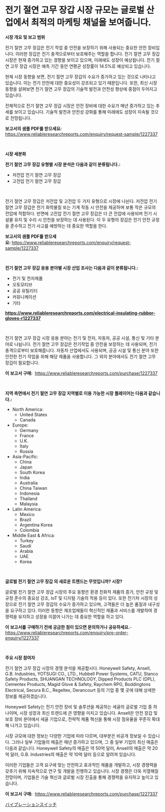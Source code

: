 <p><h1>전기 절연 고무 장갑 시장 규모는 글로벌 산업에서 최적의 마케팅 채널을 보여줍니다.</h1></p><p><strong>시장 개요 및 보고 범위</strong></p>
<p><p>전기 절연 고무 장갑은 전기 작업 중 안전을 보장하기 위해 사용되는 중요한 안전 장비입니다. 이러한 장갑은 전기 충격으로부터 보호해주는 역할을 합니다. 전기 절연 고무 장갑 시장은 현재 증가하고 있는 경향을 보이고 있으며, 미래에도 성장이 예상됩니다. 전기 절연 고무 장갑 시장은 예측 기간 동안 연평균 성장률이 14.5%로 예상되고 있습니다.</p><p>현재 시장 동향을 보면, 전기 절연 고무 장갑의 수요가 증가하고 있는 것으로 나타나고 있습니다. 이는 전기 안전에 대한 중요성이 강조되고 있기 때문입니다. 또한, 최신 시장 동향을 살펴보면 전기 절연 고무 장갑의 기술적 발전과 안전성 향상에 중점이 두어지고 있습니다.</p><p>전체적으로 전기 절연 고무 장갑 시장은 안전 장비에 대한 수요가 매년 증가하고 있는 추세를 보이고 있습니다. 기술적 발전과 안전성 강화를 통해 미래에도 성장이 지속될 것으로 전망됩니다.</p></p>
<p><strong>보고서의 샘플 PDF를 받으세요:</strong> <a href="https://www.reliableresearchreports.com/enquiry/request-sample/1227337">https://www.reliableresearchreports.com/enquiry/request-sample/1227337</a></p>
<p>&nbsp;</p>
<p><strong>시장 세분화</strong></p>
<p><strong>전기 절연 고무 장갑 유형별 시장 분석은 다음과 같이 분류됩니다.:</strong></p>
<p><ul><li>저전압 전기 절연 고무 장갑</li><li>고전압 전기 절연 고무 장갑</li></ul></p>
<p>&nbsp;</p>
<p><p>전기 절연 고무 장갑은 저전압 및 고전압 두 가지 유형으로 시장에 나뉜다. 저전압 전기 절연 고무 장갑은 전기 화학물질 또는 기계 작동 시 안전을 제공하며 보통 작은 규모의 전압에 적합하다. 반면에 고전압 전기 절연 고무 장갑은 더 큰 전압에 사용되며 전기 시설물 유지 및 수리 시 안전을 보장하는 데 사용된다. 이 두 유형의 장갑은 전기 안전 규정을 준수하고 전기 사고를 예방하는 데 중요한 역할을 한다.</p></p>
<p><strong>보고서의 샘플 PDF를 받으세요:</strong>&nbsp;<a href="https://www.reliableresearchreports.com/enquiry/request-sample/1227337">https://www.reliableresearchreports.com/enquiry/request-sample/1227337</a></p>
<p>&nbsp;</p>
<p><strong> 전기 절연 고무 장갑 응용 분야별 시장 산업 조사는 다음과 같이 분류됩니다.:</strong></p>
<p><ul><li>전기 및 전자제품</li><li>오토모티브</li><li>공공 유틸리티</li><li>커뮤니케이션</li><li>기타</li></ul></p>
<p><strong><a href="https://www.reliableresearchreports.com/electrical-insulating-rubber-gloves-r1227337">https://www.reliableresearchreports.com/electrical-insulating-rubber-gloves-r1227337</a></strong></p>
<p>&nbsp;</p>
<p><p>전기 절연 고무 장갑 시장 응용 분야는 전기 및 전자, 자동차, 공공 시설, 통신 및 기타 분야로 나뉩니다. 전기 절연 고무 장갑은 전기작업 중 안전을 보장하는 데 사용되며, 전기 충격으로부터 보호해줍니다. 자동차 산업에서도 사용되며, 공공 시설 및 통신 분야 또한 안전한 전기 작업을 위해 해당 제품을 사용합니다. 그 외의 분야에서도 전기 절연 고무 장갑이 필요합니다.</p></p>
<p><strong>이 보고서 구매:</strong>&nbsp; <a href="https://www.reliableresearchreports.com/purchase/1227337">https://www.reliableresearchreports.com/purchase/1227337</a></p>
<p>&nbsp;</p>
<p><strong>지역 측면에서 전기 절연 고무 장갑 지역별로 이용 가능한 시장 플레이어는 다음과 같습니다.:</strong></p>
<p><ul>
    <li>
        North America:
        <ul>
            <li>United States</li>
            <li>Canada</li>
        </ul>
    </li>
    <li>
        Europe:
        <ul>
            <li>Germany</li>
            <li>France</li>
            <li>U.K.</li>
            <li>Italy</li>
            <li>Russia</li>
        </ul>
    </li>
    <li>
        Asia-Pacific:
        <ul>
            <li>China</li>
            <li>Japan</li>
            <li>South Korea</li>
            <li>India</li>
            <li>Australia</li>
            <li>China Taiwan</li>
            <li>Indonesia</li>
            <li>Thailand</li>
            <li>Malaysia</li>
        </ul>
    </li>
    <li>
        Latin America:
        <ul>
            <li>Mexico</li>
            <li>Brazil</li>
            <li>Argentina Korea</li>
            <li>Colombia</li>
        </ul>
    </li>
    <li>
        Middle East & Africa:
        <ul>
            <li>Turkey</li>
            <li>Saudi</li>
            <li>Arabia</li>
            <li>UAE</li>
            <li>Korea</li>
        </ul>
    </li>
    </ul></p>
<p>&nbsp;</p>
<p><strong>글로벌 전기 절연 고무 장갑 의 새로운 트렌드는 무엇입니까? 시장?</strong></p>
<p><p>글로벌 전기 절연 고무 장갑 시장의 주요 동향은 환경 친화적 제품의 증가, 안전 규정 및 규정 준수의 중요성 강조, IoT 및 디지털 기술의 적용 등이 있다. 또한 전기차 시장의 성장으로 전기 절연 고무 장갑의 수요가 증가하고 있으며, 고객들은 더 높은 품질과 내구성을 요구하고 있다. 이러한 동향은 제조업체들이 혁신적인 제품과 서비스를 개발하여 경쟁력을 유지하고 성장을 이끌어 나가는 데 중요한 역할을 하고 있다.</p></p>
<p><strong>이 보고서를 구매하기 전에 궁금한 점이 있으면 문의하거나 공유하세요.</strong>- <a href="https://www.reliableresearchreports.com/enquiry/pre-order-enquiry/1227337">https://www.reliableresearchreports.com/enquiry/pre-order-enquiry/1227337</a></p>
<p>&nbsp;</p>
<p><strong>주요 시장 참여자</strong></p>
<p><p>전기 절연 고무 장갑 시장의 경쟁 분석을 제공합시다. Honeywell Safety, Ansell, G.B. Industries, YOTSUGI CO., LTD., Hubbell Power Systems, CATU, Stanco Safety Products, SHUANGAN TECHNOLOGY, Dipped Products PLC (DPL), Cementex Products, Magid Glove & Safety, Raychem RPG, Boddingtons Electrical, Secura B.C., Regeltex, Derancourt 등의 기업 중 몇 곳에 대해 상세한 정보를 제공하겠습니다.</p><p>Honeywell Safety는 전기 안전 장비 및 솔루션을 제공하는 세골의 글로벌 기업 중 하나이며, 시장 성장과 최신 트렌드에 큰 영향을 미치고 있습니다. Ansell은 안전 장갑 및 보호 장비 분야에서 세골 기업으로, 전략적 제품 혁신을 통해 시장 점유율을 꾸준히 확대해 나가고 있습니다.</p><p>시장 규모에 대한 정보는 다양한 기업에 따라 다르며, 대부분은 비공개 정보일 수 있습니다. 그러나 일부 기업들의 매출은 매년 증가하고 있으며, 그 중 일부 기업의 최신 매출은 다음과 같습니다. Honeywell Safety의 매출은 약 50억 달러, Ansell의 매출은 약 20억 달러, G.B. Industries의 매출은 약 10억 달러 등으로 알려져 있습니다.</p><p>이러한 기업들은 고객 요구에 맞는 안전하고 효과적인 제품을 개발하고, 시장 경쟁력을 갖추기 위해 지속적으로 연구 및 개발을 진행하고 있습니다. 시장 경쟁은 더욱 치열해질 전망이며, 기업들은 기술 혁신과 글로벌 시장 진출을 통해 경쟁력을 유지하고 높이고 있습니다.</p></p>
<p><strong>이 보고서 구매:</strong>&nbsp;&nbsp;<a href="https://www.reliableresearchreports.com/purchase/1227337">https://www.reliableresearchreports.com/purchase/1227337</a></p>
<p><p><a href="https://github.com/schmahlson/Market-Research-Report-List-1/blob/main/538421832615.md">バイブレーションスイッチ</a></p></p>
